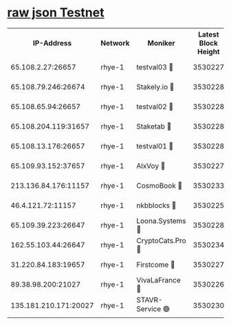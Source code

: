 
[raw json Testnet](https://rpc-check.quickt.stavr.tech/quickt/rpc-quickt-result.json)
=


<table><tr><th>IP-Address</th><th>Network</th><th>Moniker</th><th>Latest Block Height</th><th>Earliest Block Height</th><th>Catching Up</th><th>Tx Index</th><th>Voting Power</th><th>Scan Time</th></tr><tr><td>65.108.2.27:26657</td><td>rhye-1</td><td>testval03 🔴</td><td>3530227</td><td>1</td><td>False</td><td>on</td><td>5002050</td><td>2023-12-09T12:33:45.604441012UTC</td></tr><tr><td>65.108.79.246:26674</td><td>rhye-1</td><td>Stakely.io 🔴</td><td>3530228</td><td>1</td><td>False</td><td>on</td><td>10</td><td>2023-12-09T12:33:47.994484491UTC</td></tr><tr><td>65.108.65.94:26657</td><td>rhye-1</td><td>testval02 🔴</td><td>3530228</td><td>1</td><td>False</td><td>on</td><td>5002050</td><td>2023-12-09T12:33:48.335493763UTC</td></tr><tr><td>65.108.204.119:31657</td><td>rhye-1</td><td>Staketab 🔴</td><td>3530228</td><td>1</td><td>False</td><td>on</td><td>9900</td><td>2023-12-09T12:33:51.125570000UTC</td></tr><tr><td>65.108.13.176:26657</td><td>rhye-1</td><td>testval01 🔴</td><td>3530228</td><td>1</td><td>False</td><td>on</td><td>9582010</td><td>2023-12-09T12:33:51.489555368UTC</td></tr><tr><td>65.109.93.152:37657</td><td>rhye-1</td><td>AlxVoy 🔴</td><td>3530227</td><td>433101</td><td>False</td><td>on</td><td>92921</td><td>2023-12-09T12:33:42.799908429UTC</td></tr><tr><td>213.136.84.176:11157</td><td>rhye-1</td><td>CosmoBook 🔴</td><td>3530233</td><td>1674001</td><td>False</td><td>off</td><td>1528057</td><td>2023-12-09T12:34:16.855498164UTC</td></tr><tr><td>46.4.121.72:11157</td><td>rhye-1</td><td>nkbblocks 🔴</td><td>3530225</td><td>1781001</td><td>False</td><td>on</td><td>81901</td><td>2023-12-09T12:33:33.786343718UTC</td></tr><tr><td>65.109.39.223:26647</td><td>rhye-1</td><td>Loona.Systems 🔴</td><td>3530228</td><td>3287001</td><td>False</td><td>off</td><td>9949</td><td>2023-12-09T12:33:50.779399228UTC</td></tr><tr><td>162.55.103.44:26647</td><td>rhye-1</td><td>CryptoCats.Pro 🔴</td><td>3530234</td><td>3287001</td><td>False</td><td>off</td><td>9999</td><td>2023-12-09T12:34:21.261252119UTC</td></tr><tr><td>31.220.84.183:19657</td><td>rhye-1</td><td>Firstcome 🔴</td><td>3530227</td><td>3395933</td><td>False</td><td>off</td><td>732206</td><td>2023-12-09T12:33:45.186146411UTC</td></tr><tr><td>89.38.98.200:21027</td><td>rhye-1</td><td>VivaLaFrance 🔴</td><td>3530226</td><td>3524001</td><td>False</td><td>off</td><td>10000</td><td>2023-12-09T12:33:40.324948843UTC</td></tr><tr><td>135.181.210.171:20027</td><td>rhye-1</td><td>STAVR-Service 🟢</td><td>3530230</td><td>3526501</td><td>False</td><td>on</td><td>0</td><td>2023-12-09T12:34:00.046895757UTC</td></tr></table>